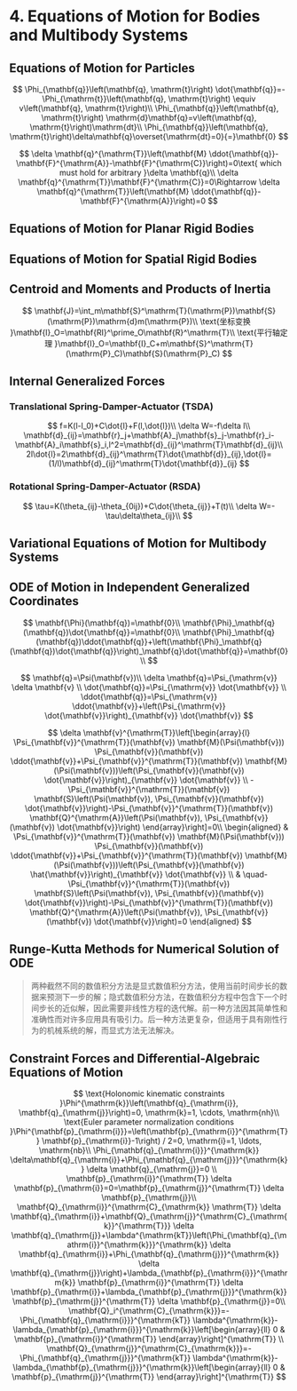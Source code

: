 # 4. Equations of Motion for Bodies and Multibody Systems

## Equations of Motion for Particles

$$
\Phi_{\mathbf{q}}\left(\mathbf{q}, \mathrm{t}\right) \dot{\mathbf{q}}=-\Phi_{\mathrm{t}}\left(\mathbf{q}, \mathrm{t}\right) \equiv v\left(\mathbf{q}, \mathrm{t}\right)\\
\Phi_{\mathbf{q}}\left(\mathbf{q}, \mathrm{t}\right) \mathrm{d}\mathbf{q}=v\left(\mathbf{q}, \mathrm{t}\right)\mathrm{dt}\\
\Phi_{\mathbf{q}}\left(\mathbf{q}, \mathrm{t}\right)\delta\mathbf{q}\overset{\mathrm{dt}=0}{=}\mathbf{0}
$$

$$
\delta \mathbf{q}^{\mathrm{T}}\left(\mathbf{M} \ddot{\mathbf{q}}-\mathbf{F}^{\mathrm{A}}-\mathbf{F}^{\mathrm{C}}\right)=0\text{ which must hold for arbitrary }\delta \mathbf{q}\\
\delta \mathbf{q}^{\mathrm{T}}\mathbf{F}^{\mathrm{C}}=0\Rightarrow \delta \mathbf{q}^{\mathrm{T}}\left(\mathbf{M} \ddot{\mathbf{q}}-\mathbf{F}^{\mathrm{A}}\right)=0
$$

## Equations of Motion for Planar Rigid Bodies

## Equations of Motion for Spatial Rigid Bodies 

## Centroid and Moments and Products of Inertia

$$
\mathbf{J}=\int_m\mathbf{S}^\mathrm{T}(\mathrm{P})\mathbf{S}(\mathrm{P})\mathrm{d}m(\mathrm{P})\\
\text{坐标变换 }\mathbf{I}_O=\mathbf{RI}^\prime_O\mathbf{R}^\mathrm{T}\\
\text{平行轴定理 }\mathbf{I}_O=\mathbf{I}_C+m\mathbf{S}^\mathrm{T}(\mathrm{P}_C)\mathbf{S}(\mathrm{P}_C)
$$

## Internal Generalized Forces

### Translational Spring-Damper-Actuator (TSDA)

$$
f=K(l-l_0)+C\dot{l}+F(l,\dot{l})\\
\delta W=-f\delta l\\
\mathbf{d}_{ij}=\mathbf{r}_j+\mathbf{A}_j\mathbf{s}_j-\mathbf{r}_i-\mathbf{A}_i\mathbf{s}_i,l^2=\mathbf{d}_{ij}^\mathrm{T}\mathbf{d}_{ij}\\
2l\dot{l}=2\mathbf{d}_{ij}^\mathrm{T}\dot{\mathbf{d}}_{ij},\dot{l}=(1/l)\mathbf{d}_{ij}^\mathrm{T}\dot{\mathbf{d}}_{ij}
$$

### Rotational Spring-Damper-Actuator (RSDA) 

$$
\tau=K(\theta_{ij}-\theta_{0ij})+C\dot{\theta_{ij}}+T(t)\\
\delta W=-\tau\delta\theta_{ij}\\
$$

## Variational Equations of Motion for Multibody Systems

## ODE of Motion in Independent Generalized Coordinates

$$
\mathbf{\Phi}(\mathbf{q})=\mathbf{0}\\
\mathbf{\Phi}_\mathbf{q}(\mathbf{q})\dot{\mathbf{q}}=\mathbf{0}\\
\mathbf{\Phi}_\mathbf{q}(\mathbf{q})\ddot{\mathbf{q}}+\left(\mathbf{\Phi}_\mathbf{q}(\mathbf{q})\dot{\mathbf{q}}\right)_\mathbf{q}\dot{\mathbf{q}}=\mathbf{0}\\
$$

$$
\mathbf{q}=\Psi(\mathbf{v})\\
\delta \mathbf{q}=\Psi_{\mathrm{v}} \delta \mathbf{v} \\
\dot{\mathbf{q}}=\Psi_{\mathrm{v}} \dot{\mathbf{v}} \\
\ddot{\mathbf{q}}=\Psi_{\mathrm{v}} \ddot{\mathbf{v}}+\left(\Psi_{\mathrm{v}} \dot{\mathbf{v}}\right)_{\mathbf{v}} \dot{\mathbf{v}}
$$

$$
\delta \mathbf{v}^{\mathrm{T}}\left[\begin{array}{l}
\Psi_{\mathbf{v}}^{\mathrm{T}}(\mathbf{v}) \mathbf{M}(\Psi(\mathbf{v})) \Psi_{\mathbf{v}}(\mathbf{v}) \ddot{\mathbf{v}}+\Psi_{\mathbf{v}}^{\mathrm{T}}(\mathbf{v}) \mathbf{M}(\Psi(\mathbf{v}))\left(\Psi_{\mathbf{v}}(\mathbf{v}) \dot{\mathbf{v}}\right)_{\mathbf{v}} \dot{\mathbf{v}} \\
-\Psi_{\mathbf{v}}^{\mathrm{T}}(\mathbf{v}) \mathbf{S}\left(\Psi(\mathbf{v}), \Psi_{\mathbf{v}}(\mathbf{v}) \dot{\mathbf{v}}\right)-\Psi_{\mathbf{v}}^{\mathrm{T}}(\mathbf{v}) \mathbf{Q}^{\mathrm{A}}\left(\Psi(\mathbf{v}), \Psi_{\mathbf{v}}(\mathbf{v}) \dot{\mathbf{v}}\right)
\end{array}\right]=0\\
\begin{aligned}
& \Psi_{\mathbf{v}}^{\mathrm{T}}(\mathbf{v}) \mathbf{M}(\Psi(\mathbf{v})) \Psi_{\mathbf{v}}(\mathbf{v}) \ddot{\mathbf{v}}+\Psi_{\mathbf{v}}^{\mathrm{T}}(\mathbf{v}) \mathbf{M}(\Psi(\mathbf{v}))\left(\Psi_{\mathbf{v}}(\mathbf{v}) \hat{\mathbf{v}}\right)_{\mathbf{v}} \dot{\mathbf{v}} \\
& \quad-\Psi_{\mathbf{v}}^{\mathrm{T}}(\mathbf{v}) \mathbf{S}\left(\Psi(\mathbf{v}), \Psi_{\mathbf{v}}(\mathbf{v}) \dot{\mathbf{v}}\right)-\Psi_{\mathbf{v}}^{\mathrm{T}}(\mathbf{v}) \mathbf{Q}^{\mathrm{A}}\left(\Psi(\mathbf{v}), \Psi_{\mathbf{v}}(\mathbf{v}) \dot{\mathbf{v}}\right)=0
\end{aligned}
$$

## Runge-Kutta Methods for Numerical Solution of ODE

>两种截然不同的数值积分方法是显式数值积分方法，使用当前时间步长的数据来预测下一步的解；隐式数值积分方法，在数值积分方程中包含下一个时间步长的近似解，因此需要非线性方程的迭代解。前一种方法因其简单性和准确性而对许多应用具有吸引力。后一种方法更复杂，但适用于具有刚性行为的机械系统的解，而显式方法无法解决。

## Constraint Forces and Differential-Algebraic Equations of Motion

$$
\text{Holonomic kinematic constraints }\Phi^{\mathrm{k}}\left(\mathbf{q}_{\mathrm{i}}, \mathbf{q}_{\mathrm{j}}\right)=0, \mathrm{k}=1, \cdots, \mathrm{nh}\\
\text{Euler parameter normalization conditions }\Phi^{\mathbf{p}_{\mathrm{i}}}=\left(\mathbf{p}_{\mathrm{i}}^{\mathrm{T}} \mathbf{p}_{\mathrm{i}}-1\right) / 2=0, \mathrm{i}=1, \ldots, \mathrm{nb}\\
\Phi_{\mathbf{q}_{\mathrm{i}}}^{\mathrm{k}} \delta\mathbf{q}_{\mathrm{i}}+\Phi_{\mathbf{q}_{\mathrm{j}}}^{\mathrm{k}} \delta \mathbf{q}_{\mathrm{j}}=0 \\
\mathbf{p}_{\mathrm{i}}^{\mathrm{T}} \delta \mathbf{p}_{\mathrm{i}}=0=\mathbf{p}_{\mathrm{j}}^{\mathrm{T}} \delta \mathbf{p}_{\mathrm{j}}\\
\mathbf{Q}_{\mathrm{i}}^{\mathrm{C}_{\mathrm{k}} \mathrm{T}} \delta \mathbf{q}_{\mathrm{i}}+\mathbf{Q}_{\mathrm{j}}^{\mathrm{C}_{\mathrm{k}}^{\mathrm{T}}} \delta \mathbf{q}_{\mathrm{j}}+\lambda^{\mathrm{kT}}\left(\Phi_{\mathbf{q}_{\mathrm{i}}^{\mathrm{k}}}^{\mathrm{k}} \delta \mathbf{q}_{\mathrm{i}}+\Phi_{\mathbf{q}_{\mathrm{j}}}^{\mathrm{k}} \delta \mathbf{q}_{\mathrm{j}}\right)+\lambda_{\mathbf{p}_{\mathrm{i}}}^{\mathrm{k}} \mathbf{p}_{\mathrm{i}}^{\mathrm{T}} \delta \mathbf{p}_{\mathrm{i}}+\lambda_{\mathbf{p}_{\mathrm{j}}}^{\mathrm{k}} \mathbf{p}_{\mathrm{j}}^{\mathrm{T}} \delta \mathbf{p}_{\mathrm{j}}=0\\
\mathbf{Q}_i^{\mathrm{C}_{\mathrm{k}}}=-\Phi_{\mathbf{q}_{\mathrm{i}}}^{\mathrm{kT}} \lambda^{\mathrm{k}}-\lambda_{\mathbf{p}_{\mathrm{i}}}^{\mathrm{k}}\left[\begin{array}{ll}
0 & \mathbf{p}_{\mathrm{i}}^{\mathrm{T}}
\end{array}\right]^{\mathrm{T}} \\
\mathbf{Q}_{\mathrm{j}}^{\mathrm{C}_{\mathrm{k}}}=-\Phi_{\mathbf{q}_{\mathrm{j}}}^{\mathrm{kT}} \lambda^{\mathrm{k}}-\lambda_{\mathbf{p}_{\mathrm{j}}}^{\mathrm{k}}\left[\begin{array}{ll}
0 & \mathbf{p}_{\mathrm{j}}^{\mathrm{T}}
\end{array}\right]^{\mathrm{T}}
$$


